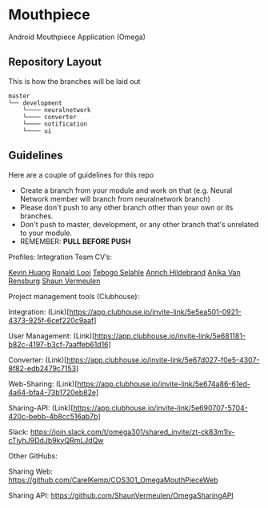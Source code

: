 # Mouthpiece
Android Mouthpiece Application (Omega)

## Repository Layout
This is how the branches will be laid out
```
master 
└── development
    └──── neuralnetwork
    └──── converter
    └──── notification
    └──── ui
```

## Guidelines
Here are a couple of guidelines for this repo
  - Create a branch from your module and work on that (e.g. Neural Network member will branch from neuralnetwork branch)
  - Please don't push to any other branch other than your own or its branches.
  - Don't push to master, development, or any other branch that's unrelated to your module.
  - REMEMBER: **PULL BEFORE PUSH**
  
  Profiles:
  Integration Team CV’s:

[Kevin Huang](https://kevin-d-h.github.io/)
[Ronald Looi](https://rsl-student.github.io/)
[Tebogo Selahle](https://tebogo.codes/)
[Anrich Hildebrand](https://anrich96.github.io/)
[Anika Van Rensburg](https://anikavanrensburg.github.io/)
[Shaun Vermeulen](http://linkedin.com/in/shaun-vermeulen-a617161a4)


Project management tools (Clubhouse):

Integration:
(Link)[https://app.clubhouse.io/invite-link/5e5ea501-0921-4373-925f-6cef220c9aaf]

User Management:
(Link)[https://app.clubhouse.io/invite-link/5e681181-b82c-4197-b3cf-7aaffeb61d16]

Converter:
(Link)[https://app.clubhouse.io/invite-link/5e67d027-f0e5-4307-8f82-edb2479c7153]

Web-Sharing:
(Link)[https://app.clubhouse.io/invite-link/5e674a86-61ed-4a64-bfa4-73b1720eb82e]

Sharing-API:
(Link)[https://app.clubhouse.io/invite-link/5e690707-5704-420c-bebb-4b8cc516ab7b]


Slack:
https://join.slack.com/t/omega301/shared_invite/zt-ck83m1ly-cTjyhJ9DdJb9kyQRmLJdQw


Other GitHubs:

Sharing Web:
https://github.com/CarelKemp/COS301_OmegaMouthPieceWeb

Sharing API:
https://github.com/ShaunVermeulen/OmegaSharingAPI

